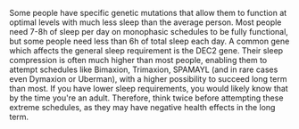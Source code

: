 Some people have specific genetic mutations that allow them to function at optimal levels with much less sleep than the average person. Most people need 7-8h of sleep per day on monophasic schedules to be fully functional, but some people need less than 6h of total sleep each day. A common gene which affects the general sleep requirement is the DEC2 gene. Their sleep compression is often much higher than most people, enabling them to attempt schedules like Bimaxion, Trimaxion, SPAMAYL (and in rare cases even Dymaxion or Uberman), with a higher possibility to succeed long term than most. If you have lower sleep requirements, you would likely know that by the time you're an adult. Therefore, think twice before attempting these extreme schedules, as they may have negative health effects in the long term.